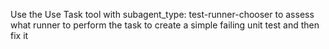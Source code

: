 Use the Use Task tool with subagent_type: test-runner-chooser to assess what
runner to perform the task to create a simple failing unit test and then fix it
